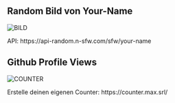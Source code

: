 <h2>Random Bild von Your-Name</h2>

![BILD](https://api-random.n-sfw.com/sfw/your-name)
<p>API: https://api-random.n-sfw.com/sfw/your-name</p>

<h2>Github Profile Views</h2>

![COUNTER](https://counter.max.srl/get/@maximiliangt500?theme=asoul)
<p>Erstelle deinen eigenen Counter: https://counter.max.srl/</p>
